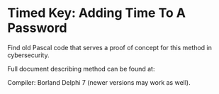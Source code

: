 # Timed Key: Adding Time To A Password 
Find old Pascal code that serves a proof of concept for this method in cybersecurity.

Full document describing method can be found at:

Compiler: Borland Delphi 7 (newer versions may work as well).
